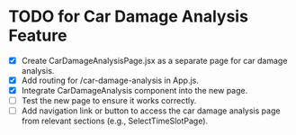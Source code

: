 # TODO for Car Damage Analysis Feature

- [x] Create CarDamageAnalysisPage.jsx as a separate page for car damage analysis.
- [x] Add routing for /car-damage-analysis in App.js.
- [x] Integrate CarDamageAnalysis component into the new page.
- [ ] Test the new page to ensure it works correctly.
- [ ] Add navigation link or button to access the car damage analysis page from relevant sections (e.g., SelectTimeSlotPage).
